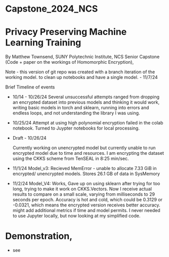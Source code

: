 # Capstone_2024_NCS
# Privacy Preserving Machine Learning Training
By Matthew Townsend, SUNY Polytechnic Institute, NCS Senior Capstone (Code + paper on the workings of Homomorphic Encryption), 

Note - this version of git repo was created with a branch iteration of the working model. to clean up notebooks and have a single model. - 11/7/24

Brief Timeline of events
* 10/14 - 10/26/24
  Several unsuccessful attempts ranged from dropping an encrypted dataset into previous models and thinking it would work, 
  writing basic models in torch and sklearn, running into errors and endless loops, and not understanding the library I was using.

* 10/25/24 
  Attempt at using high polynomial encryption failed in the colab notebook. Turned to Juypter notebooks for 
  local processing. 

* Draft - 10/26/24
 
  Currently working on unencrypted model but currently unable to run encrypted model due to time and resources.
  I am encrypting the dataset using the CKKS scheme from TenSEAL in 8:25 min/sec.


* 11/1/24
  Model_v3:
  Recieved MemError - unable to allocate 7.33 GiB in encrypted/ unencrypted models.
  Stores 26.1 GB of data in SysMemory

* 11/2/24
  Model_V4:
  Works, Gave up on using sklearn after trying for too long, trying to make it work on CKKS.Vectors.
  Now I receive actual results to compare on a small scale, varying from milliseconds to 29 seconds per epoch.
  Accuracy is hot and cold, which could be 0.3129 or -0.0321, which means the encrypted version receives better accuracy.
  might add additional metrics if time and model permits.
  I never needed to use Jupyter locally, but now looking at my simplified code. 


# Demonstration, 
* see
